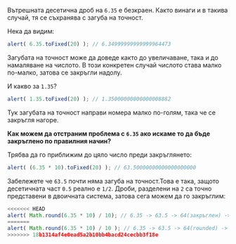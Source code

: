 Вътрешната десетична дроб на `6.35` е безкраен. Както винаги и в такива случай, тя се съхранява с загуба на точност.

Нека да видим:

```js run
alert( 6.35.toFixed(20) ); // 6.34999999999999964473
```

Загубата на точност може да доведе както до увеличаване, така и до намаляване на числото. В този конкретен случай числото става малко по-малко, затова се закръгли надолу.

И какво за `1.35`?

```js run
alert( 1.35.toFixed(20) ); // 1.35000000000000008882
```

Тук загубата на точност направи номера малко по-голям, така че се закръгля нагоре.

**Как можем да отстраним проблема с `6.35` ако искаме то да бъде закръглено по правилния начин?**

Трябва да го приближим до цяло число преди закръглянето:

```js run
alert( (6.35 * 10).toFixed(20) ); // 63.50000000000000000000
```

Забележете че `63.5` почти няма загуба на точност.Това е така, защото десетичната част `0.5` реално е `1/2`. Дроби, разделени на `2` са точно представени в двоичната система, затова сега можем да го закръглим:


```js run
<<<<<<< HEAD
alert( Math.round(6.35 * 10) / 10); // 6.35 -> 63.5 -> 64(закръглен) -> 6.4
=======
alert( Math.round(6.35 * 10) / 10 ); // 6.35 -> 63.5 -> 64(rounded) -> 6.4
>>>>>>> 18b1314af4e0ead5a2b10bb4bacd24cecbb3f18e
```

